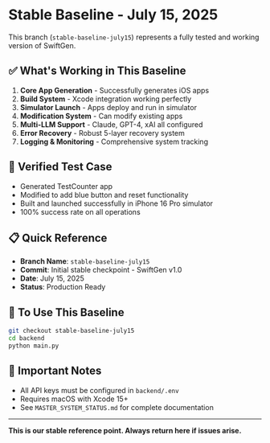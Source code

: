 # Stable Baseline - July 15, 2025

This branch (`stable-baseline-july15`) represents a fully tested and working version of SwiftGen.

## ✅ What's Working in This Baseline

1. **Core App Generation** - Successfully generates iOS apps
2. **Build System** - Xcode integration working perfectly
3. **Simulator Launch** - Apps deploy and run in simulator
4. **Modification System** - Can modify existing apps
5. **Multi-LLM Support** - Claude, GPT-4, xAI all configured
6. **Error Recovery** - Robust 5-layer recovery system
7. **Logging & Monitoring** - Comprehensive system tracking

## 🎯 Verified Test Case
- Generated TestCounter app
- Modified to add blue button and reset functionality
- Built and launched successfully in iPhone 16 Pro simulator
- 100% success rate on all operations

## 📋 Quick Reference
- **Branch Name**: `stable-baseline-july15`
- **Commit**: Initial stable checkpoint - SwiftGen v1.0
- **Date**: July 15, 2025
- **Status**: Production Ready

## 🚀 To Use This Baseline
```bash
git checkout stable-baseline-july15
cd backend
python main.py
```

## 📝 Important Notes
- All API keys must be configured in `backend/.env`
- Requires macOS with Xcode 15+
- See `MASTER_SYSTEM_STATUS.md` for complete documentation

---
**This is our stable reference point. Always return here if issues arise.**